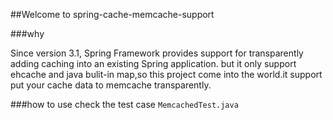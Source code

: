 ##Welcome to spring-cache-memcache-support

###why

Since version 3.1, Spring Framework provides support for transparently adding caching into an existing Spring application.
but it only support ehcache and java bulit-in map,so this project come into the world.it support put your cache data to memcache transparently.


###how to use
check the test case `MemcachedTest.java`
